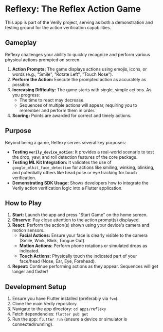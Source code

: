 # Reflexy: The Reflex Action Game

This app is part of the Verily project, serving as both a demonstration and testing ground for the action verification capabilities.

## Gameplay

Reflexy challenges your ability to quickly recognize and perform various physical actions prompted on screen.

1. **Action Prompts:** The game displays actions using emojis, icons, or words (e.g., "Smile", "Rotate Left", "Touch Nose").
2. **Perform the Action:** Execute the prompted action as accurately as possible.
3. **Increasing Difficulty:** The game starts with single, simple actions. As you progress:
   - The time to react may decrease.
   - Sequences of multiple actions will appear, requiring you to remember and perform them in order.
4. **Scoring:** Points are awarded for correct and timely actions.

## Purpose

Beyond being a game, Reflexy serves several key purposes:

- **Testing `verily_device_motion`:** It provides a real-world scenario to test the drop, yaw, and roll detection features of the core package.
- **Testing ML Kit Integration:** It validates the use of `google_mlkit_face_detection` for actions like smiling, winking, blinking, and potentially others like head pose or eye tracking for touch verification.
- **Demonstrating SDK Usage:** Shows developers how to integrate the Verily action verification logic into a Flutter application.

## How to Play

1. **Start:** Launch the app and press "Start Game" on the home screen.
2. **Observe:** Pay close attention to the action prompt(s) displayed.
3. **React:** Perform the action(s) shown using your device's camera and motion sensors.
   - **Facial Actions:** Ensure your face is clearly visible to the camera (Smile, Wink, Blink, Tongue Out).
   - **Motion Actions:** Perform phone rotations or simulated drops as indicated.
   - **Touch Actions:** Physically touch the indicated part of your face/head (Nose, Ear, Eye, Forehead).
4. **Repeat:** Continue performing actions as they appear. Sequences will get longer and faster!

## Development Setup

1. Ensure you have Flutter installed (preferably via `fvm`).
2. Clone the main Verily repository.
3. Navigate to the app directory: `cd apps/reflexy`
4. Fetch dependencies: `flutter pub get`
5. Run the app: `flutter run` (ensure a device or simulator is connected/running).
